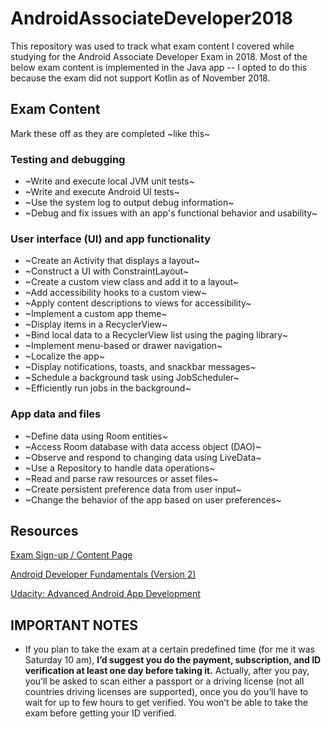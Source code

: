 # AndroidAssociateDeveloper2018

This repository was used to track what exam content I covered while studying for the Android Associate Developer Exam in 2018. Most of the below exam content is implemented in the Java app -- I opted to do this because the exam did not support Kotlin as of November 2018.

## Exam Content

Mark these off as they are completed ~like this~

### Testing and debugging
- ~Write and execute local JVM unit tests~
- ~Write and execute Android UI tests~
- ~Use the system log to output debug information~
- ~Debug and fix issues with an app's functional behavior and usability~

### User interface (UI) and app functionality
- ~Create an Activity that displays a layout~
- ~Construct a UI with ConstraintLayout~
- ~Create a custom view class and add it to a layout~
- ~Add accessibility hooks to a custom view~
- ~Apply content descriptions to views for accessibility~
- ~Implement a custom app theme~
- ~Display items in a RecyclerView~
- ~Bind local data to a RecyclerView list using the paging library~
- ~Implement menu-based or drawer navigation~
- ~Localize the app~
- ~Display notifications, toasts, and snackbar messages~
- ~Schedule a background task using JobScheduler~
- ~Efficiently run jobs in the background~

### App data and files
- ~Define data using Room entities~
- ~Access Room database with data access object (DAO)~
- ~Observe and respond to changing data using LiveData~
- ~Use a Repository to handle data operations~
- ~Read and parse raw resources or asset files~
- ~Create persistent preference data from user input~
- ~Change the behavior of the app based on user preferences~

## Resources

[Exam Sign-up / Content Page](https://developers.google.com/training/certification/associate-android-developer/)

[Android Developer Fundamentals (Version 2)](https://google-developer-training.github.io/android-developer-fundamentals-course-concepts-v2/)

[Udacity: Advanced Android App Development](https://classroom.udacity.com/courses/ud855)

## IMPORTANT NOTES

- If you plan to take the exam at a certain predefined time (for me it was Saturday 10 am), **I’d suggest you do the payment, subscription, and ID verification at least one day before taking it.** Actually, after you pay, you’ll be asked to scan either a passport or a driving license (not all countries driving licenses are supported), once you do you’ll have to wait for up to few hours to get verified. You won’t be able to take the exam before getting your ID verified.


